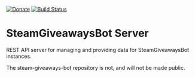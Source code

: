 [![Donate](https://img.shields.io/badge/-%E2%99%A5%20Donate-%23ff69b4)](https://hmlendea.go.ro/fund.html) [![Build Status](https://github.com/hmlendea/steam-giveaways-bot-server/actions/workflows/dotnet.yml/badge.svg)](https://github.com/hmlendea/steam-giveaways-bot-server/actions/workflows/dotnet.yml)

# SteamGiveawaysBot Server

REST API server for managing and providing data for SteamGiveawaysBot instances.

The steam-giveaways-bot repository is not, and will not be made public.
